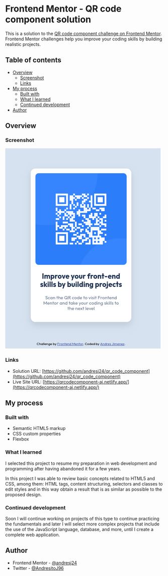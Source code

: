 # Frontend Mentor - QR code component solution

This is a solution to the [QR code component challenge on Frontend Mentor](https://www.frontendmentor.io/challenges/qr-code-component-iux_sIO_H). Frontend Mentor challenges help you improve your coding skills by building realistic projects. 

## Table of contents

- [Overview](#overview)
  - [Screenshot](#screenshot)
  - [Links](#links)
- [My process](#my-process)
  - [Built with](#built-with)
  - [What I learned](#what-i-learned)
  - [Continued development](#continued-development)
- [Author](#author)

## Overview

### Screenshot

![](images/screenshot_qr_code_component.png)

### Links

- Solution URL: [https://github.com/andresj24/qr_code_component](https://github.com/andresj24/qr_code_component)
- Live Site URL: [https://qrcodecomponent-aj.netlify.app/](https://qrcodecomponent-aj.netlify.app/)

## My process

### Built with

- Semantic HTML5 markup
- CSS custom properties
- Flexbox

### What I learned

I selected this project to resume my preparation in web development and programming after having abandoned it for a few years.

In this project I was able to review basic concepts related to HTML5 and CSS, among them: HTML tags, content structuring, selectors and classes to edit styles and in this way obtain a result that is as similar as possible to the proposed design.

### Continued development

Soon I will continue working on projects of this type to continue practicing the fundamentals and later I will select more complex projects that include the use of the JavaScript language, database, and more, until I create a complete web application.

## Author

- Frontend Mentor - [@andresj24](https://www.frontendmentor.io/profile/andresj24)
- Twitter - [@AndresitoJ96](https://x.com/AndresitoJ96)


